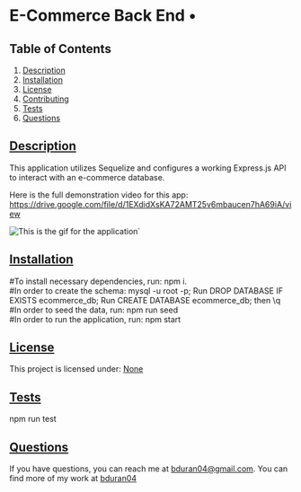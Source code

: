 # E-Commerce Back End • 

  ## Table of Contents

1. [Description](#description)
2. [Installation](#installation)
3. [License](#license)
4. [Contributing](#contributing)
5. [Tests](#tests)
6. [Questions](#questions)

## [Description](#description)
This application utilizes Sequelize and configures a working Express.js API to interact with an e-commerce database.

Here is the full demonstration video for this app: https://drive.google.com/file/d/1EXdidXsKA72AMT25v6mbaucen7hA69iA/view

![This is the gif for the application](Assets/e-commerce.gif)`

## [Installation](#installation)
#To install necessary dependencies, run: npm i. <br />
#In order to create the schema: mysql -u root -p; Run DROP DATABASE IF EXISTS ecommerce_db; Run CREATE DATABASE ecommerce_db; then \q <br />
#In order to seed the data, run: npm run seed <br />
#In order to run the application, run: npm start <br />


## [License](#license)
This project is licensed under: 
[None](https://choosealicense.com/licenses/none/)


## [Tests](#tests)
npm run test

## [Questions](#questions)
If you have questions, you can reach me at bduran04@gmail.com. You can find more of my work at [bduran04](https://github.com/bduran04)

